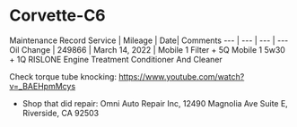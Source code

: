 # Corvette-C6


Maintenance Record
Service | Mileage | Date| Comments 
--- | --- | --- | --- 
Oil Change | 249866 | March 14, 2022 | Mobile 1 Filter + 5Q Mobile 1 5w30 + 1Q RISLONE Engine Treatment Conditioner And Cleaner 



Check torque tube knocking: https://www.youtube.com/watch?v=_BAEHpmMcys
* Shop that did repair: Omni Auto Repair Inc, 12490 Magnolia Ave Suite E, Riverside, CA 92503
